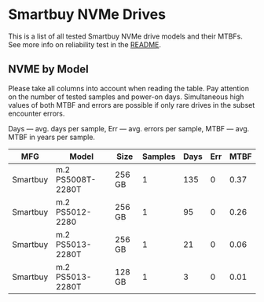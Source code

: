 Smartbuy NVMe Drives
====================

This is a list of all tested Smartbuy NVMe drive models and their MTBFs. See more
info on reliability test in the [README](https://github.com/linuxhw/SMART).

NVME by Model
------------

Please take all columns into account when reading the table. Pay attention on the
number of tested samples and power-on days. Simultaneous high values of both MTBF
and errors are possible if only rare drives in the subset encounter errors.

Days — avg. days per sample,
Err  — avg. errors per sample,
MTBF — avg. MTBF in years per sample.

| MFG       | Model              | Size   | Samples | Days  | Err   | MTBF   |
|-----------|--------------------|--------|---------|-------|-------|--------|
| Smartbuy  | m.2 PS5008T-2280T  | 256 GB | 1       | 135   | 0     | 0.37   |
| Smartbuy  | m.2 PS5012-2280    | 256 GB | 1       | 95    | 0     | 0.26   |
| Smartbuy  | m.2 PS5013-2280T   | 256 GB | 1       | 21    | 0     | 0.06   |
| Smartbuy  | m.2 PS5013-2280T   | 128 GB | 1       | 3     | 0     | 0.01   |
